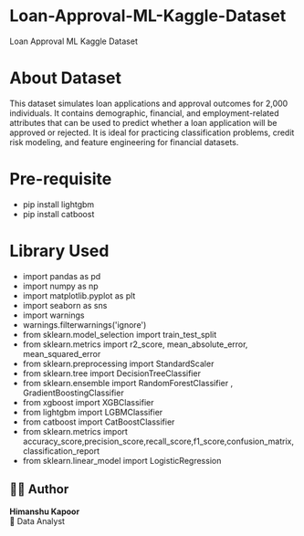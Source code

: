 # Loan-Approval-ML-Kaggle-Dataset
Loan Approval ML Kaggle Dataset

# About Dataset
This dataset simulates loan applications and approval outcomes for 2,000 individuals. It contains demographic, financial, and employment-related attributes that can be used to predict whether a loan application will be approved or rejected. It is ideal for practicing classification problems, credit risk modeling, and feature engineering for financial datasets.

# Pre-requisite
- pip install lightgbm
- pip install catboost

# Library Used
 - import pandas as pd
- import numpy as np
- import matplotlib.pyplot as plt
- import seaborn as sns
- import warnings
- warnings.filterwarnings('ignore')
- from sklearn.model_selection import train_test_split
- from sklearn.metrics import r2_score, mean_absolute_error, mean_squared_error
- from sklearn.preprocessing import StandardScaler
- from sklearn.tree import DecisionTreeClassifier
- from sklearn.ensemble import RandomForestClassifier , GradientBoostingClassifier
- from xgboost import XGBClassifier
- from lightgbm import LGBMClassifier
- from catboost import CatBoostClassifier
- from sklearn.metrics import accuracy_score,precision_score,recall_score,f1_score,confusion_matrix,classification_report
- from sklearn.linear_model import LogisticRegression

## 🧑‍💻 Author  
**Himanshu Kapoor**  
📍 Data Analyst 
